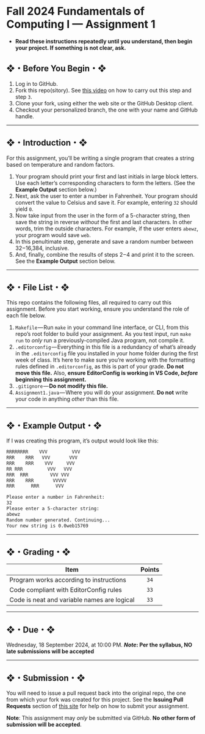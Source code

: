 # Fall 2024 Fundamentals of Computing I — Assignment 1

* **Read these instructions repeatedly until you understand, then begin your project. If something is not clear, ask.**

## ❖・Before You Begin・❖

1. Log in to GitHub.
2. Fork this repo(sitory). See [this video](http://code-warrior.github.io/tutorials/git/github/forking-and-cloning-at-the-github-web-site/) on how to carry out this step and step `3`.
3. Clone your fork, using either the web site or the GitHub Desktop client.
4. Checkout your personalized branch, the one with your name and GitHub handle.

---

## ❖・Introduction・❖

For this assignment, you’ll be writing a single program that creates a string based on temperature and random factors.

1. Your program should print your first and last initials in large block letters. Use each letter’s corresponding characters to form the letters. (See the **Example Output** section below.)
2. Next, ask the user to enter a number in Fahrenheit. Your program should convert the value to Celsius and save it. For example, entering `32` should yield `0`.
3. Now take input from the user in the form of a 5-character string, then save the string in reverse _without_ the first and last characters. In other words, trim the outside characters. For example, if the user enters `abewz`, your program would save `web`.
4. In this penultimate step, generate and save a random number between 32 – 16,384, inclusive.
5. And, finally, combine the results of steps 2 – 4 and print it to the screen. See the **Example Output** section below.

---

## ❖・File List・❖

This repo contains the following files, all required to carry out this assignment. Before you start working, ensure you understand the role of each file below.

1. `Makefile` — Run `make` in your command line interface, or CLI, from this repo’s root folder to build your assignment. As you test input, run `make run` to _only_ run a previously-compiled Java program, not compile it.
2. `.editorconfig` — Everything in this file is a redundancy of what’s already in the `.editorconfig` file you installed in your home folder during the first week of class. It’s here to make sure you’re working with the formatting rules defined in `.editorconfig`, as this is part of your grade. **Do not move this file.** Also, **ensure EditorConfig is working in VS Code, _before_ beginning this assignment.**
3. `.gitignore` — **Do not modify this file.**
4. `Assignment1.java` — Where you will do your assignment. **Do not** write your code in anything _other_ than this file.

---

## ❖・Example Output・❖

If I was creating this program, it’s output would look like this:

```bash
RRRRRRRR    VVV         VVV
RRR    RRR   VVV       VVV
RRR    RRR    VVV     VVV
RR RRR         VVV   VVV
RRR  RRR        VVV VVV
RRR    RRR       VVVVV
RRR      RRR      VVV

Please enter a number in Fahrenheit:
32
Please enter a 5-character string:
abewz
Random number generated. Continuing...
Your new string is 0.0web15769
```

---

## ❖・Grading・❖

| Item                                           | Points |
|------------------------------------------------|:------:|
| Program works according to instructions        | `34`   |
| Code compliant with EditorConfig rules         | `33`   |
| Code is neat and variable names are logical    | `33`   |

---

## ❖・Due・❖

Wednesday, 18 September 2024, at 10:00 PM. ***Note*: Per the syllabus, NO late submissions will be accepted**

---

## ❖・Submission・❖

You will need to issue a pull request back into the original repo, the one from which your fork was created for this project. See the **Issuing Pull Requests** section of [this site](http://code-warrior.github.io/tutorials/git/github/index.html) for help on how to submit your assignment.

**Note**: This assignment may _only_ be submitted via GitHub. **No other form of submission will be accepted**.
